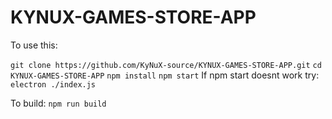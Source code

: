 # KYNUX-GAMES-STORE-APP
To use this:

`git clone https://github.com/KyNuX-source/KYNUX-GAMES-STORE-APP.git`
`cd KYNUX-GAMES-STORE-APP`
`npm install`
`npm start`
If npm start doesnt work try:
`electron ./index.js`

To build:
`npm run build`
